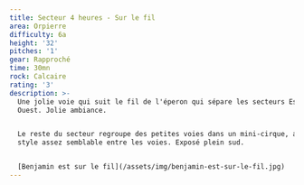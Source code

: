 ```yaml
---
title: Secteur 4 heures - Sur le fil
area: Orpierre
difficulty: 6a
height: '32'
pitches: '1'
gear: Rapproché
time: 30mn
rock: Calcaire
rating: '3'
description: >-
  Une jolie voie qui suit le fil de l'éperon qui sépare les secteurs Est et
  Ouest. Jolie ambiance. 


  Le reste du secteur regroupe des petites voies dans un mini-cirque, avec un
  style assez semblable entre les voies. Exposé plein sud. 


  [Benjamin est sur le fil](/assets/img/benjamin-est-sur-le-fil.jpg)
---
```


